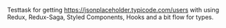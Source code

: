 Testtask for getting https://jsonplaceholder.typicode.com/users with using Redux, Redux-Saga, Styled Components, Hooks and a bit flow for types.
